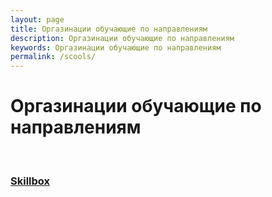 ```yaml
---
layout: page
title: Оргазинации обучающие по направлениям
description: Оргазинации обучающие по направлениям
keywords: Оргазинации обучающие по направлениям
permalink: /scools/
---
```


# Оргазинации обучающие по направлениям

<br/>

### [Skillbox](/scools/skillbox/)

